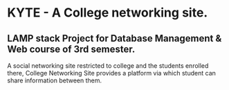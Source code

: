 # KYTE - A College networking site.
LAMP stack Project for Database Management & Web course of 3rd semester.
----------------------
A social networking site restricted to college and the students enrolled there, College Networking Site provides a platform via which student can share information between them.
